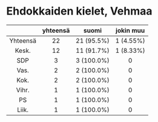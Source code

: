 # Ehdokkaiden kielet, Vehmaa

| |yhteensä|suomi|jokin muu|
|:---:|:---:|:---:|:---:|
|Yhteensä|22|21 (95.5%)|1 (4.55%)|
|Kesk.|12|11 (91.7%)|1 (8.33%)|
|SDP|3|3 (100.0%)|0|
|Vas.|2|2 (100.0%)|0|
|Kok.|2|2 (100.0%)|0|
|Vihr.|1|1 (100.0%)|0|
|PS|1|1 (100.0%)|0|
|Liik.|1|1 (100.0%)|0|

